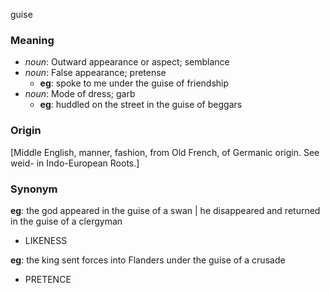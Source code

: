 guise
### Meaning
+ _noun_: Outward appearance or aspect; semblance
+ _noun_: False appearance; pretense
    + __eg__: spoke to me under the guise of friendship
+ _noun_: Mode of dress; garb
    + __eg__: huddled on the street in the guise of beggars

### Origin

[Middle English, manner, fashion, from Old French, of Germanic origin. See weid- in Indo-European Roots.]

### Synonym

__eg__: the god appeared in the guise of a swan | he disappeared and returned in the guise of a clergyman

+ LIKENESS

__eg__: the king sent forces into Flanders under the guise of a crusade

+ PRETENCE


